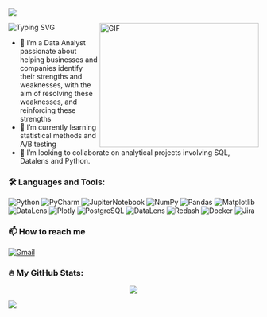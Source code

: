 <div id="counter" align="center">
<img src="https://komarev.com/ghpvc/?username=lisittsa2050&style=flat&label=profile+views&color=orange" alt=""/>
</div>
<img src="https://raw.githubusercontent.com/andreasbm/readme/master/assets/lines/dark.png" />

![Typing SVG](https://readme-typing-svg.herokuapp.com?font=Fira+Code&size30&pause=1000&width=435&lines=Hi👋+I'm+Aleksei)
<img align="right" alt="GIF" src="https://media1.giphy.com/media/v1.Y2lkPTc5MGI3NjExdGg4dTA3aGM0aHo0YjZiNjh6bGFnYnk3MjE5djMzdmZqcGdhdGdhbyZlcD12MV9pbnRlcm5hbF9naWZfYnlfaWQmY3Q9Zw/l4XfgLyXAnyzCh7vfY/giphy.gif" width="320" height="250" />
<br />
- 📡 I’m a Data Analyst passionate about helping businesses and companies identify their strengths and weaknesses, with the aim of resolving these weaknesses, and reinforcing these strengths
- 🎯 I’m currently learning statistical methods and A/B testing
- 🔮 I’m looking to collaborate on analytical projects involving SQL, Datalens and Python.

### :hammer_and_wrench: Languages and Tools:
  ![Python](https://img.shields.io/badge/python-3670A0?style=for-the-badge&logo=python&logoColor=green)
  ![PyCharm](https://img.shields.io/badge/pycharm-143?style=for-the-badge&logo=pycharm&logoColor=black&color=black&labelColor=green)
  ![JupiterNotebook](https://img.shields.io/badge/-Jupyter-f1faee?style=for-the-badge&logo=jupyter)
  ![NumPy](https://img.shields.io/badge/numpy-%23013243.svg?style=for-the-badge&logo=numpy&logoColor=orange)
  ![Pandas](https://img.shields.io/badge/pandas-%23150458.svg?style=for-the-badge&logo=pandas&logoColor=ffd800)
  ![Matplotlib](https://img.shields.io/badge/Matplotlib-34495E?style=for-the-badge)
  ![DataLens](https://img.shields.io/badge/Seaborn-4F9DA3?logo=pydata&logoColor=white&style=for-the-badge)
  ![Plotly](https://img.shields.io/badge/Plotly-%233F4F75.svg?style=for-the-badge&logo=plotly&logoColor=white)
  ![PostgreSQL](https://img.shields.io/badge/PostgreSQL-%23008080?style=for-the-badge&logo=postgresql&logoColor=black)
  ![DataLens](https://img.shields.io/badge/datalens-7F7FD0?logo=DataLens&logoColor=white&style=for-the-badge)
  ![Redash](https://img.shields.io/badge/redash-%23D00000.svg?style=for-the-badge&logo=Redash&logoColor=white" )
  ![Docker](https://img.shields.io/badge/docker-%2335495e.svg?style=for-the-badge&logo=docker&logoColor=%234FC08D)
  ![Jira](https://img.shields.io/badge/jira-f1faee?style=for-the-badge&logo=jira&logoColor=blue)

   
### 📫 How to reach me
[![Gmail](https://img.shields.io/badge/Lisittsa-c14438?style=flat&logo=Gmail&logoColor=black&link=mailto:alekseilisittsa@gmail.com)](mailto:alekseilisittsa@gmail.com)

### 🔥 My GitHub Stats:
<p align="center">
<a href="http://www.github.com/Lisittsa2050"><img src="https://github-readme-streak-stats.herokuapp.com/?user=Lisittsa2050&stroke=f97316&background=000000&ring=10b981&fire=10b981&currStreakNum=f97316&currStreakLabel=10b981&sideNums=f97316&sideLabels=f97316&dates=f97316&hide_border=true" /></a>
</p>
<img src="https://raw.githubusercontent.com/andreasbm/readme/master/assets/lines/rainbow.png" />
